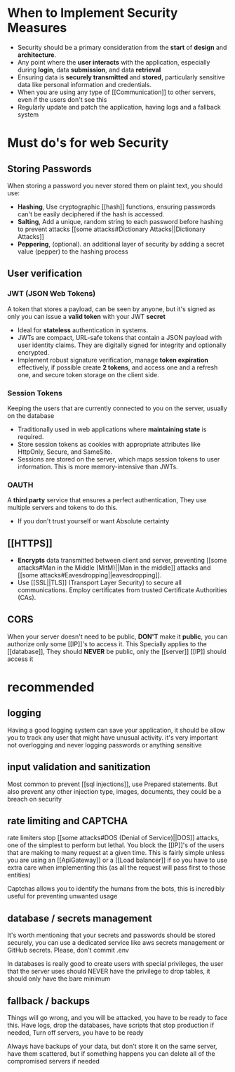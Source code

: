 # When to Implement Security Measures

- Security should be a primary consideration from the **start** of **design** and **architecture**.
- Any point where the **user interacts** with the application, especially during **login**, data **submission**, and data **retrieval**
- Ensuring data is **securely transmitted** and **stored**, particularly sensitive data like personal information and credentials.
- When you are using any type of [[Communication]] to other servers, even if the users don't see this 
- Regularly update and patch the application, having logs and a fallback system
# Must do's for web Security
## Storing Passwords
When storing a password you never stored them on plaint text, you should use:
- **Hashing**, Use cryptographic [[hash]] functions, ensuring passwords can't be easily deciphered if the hash is accessed.
- **Salting**, Add a unique, random string to each password before hashing to prevent attacks [[some attacks#Dictionary Attacks||Dictionary Attacks]]
- **Peppering**, (optional). an additional layer of security by adding a secret value (pepper) to the hashing process

## User verification

### JWT (JSON Web Tokens)
A token that stores a payload, can be seen by anyone, but it's signed as only you can issue a **valid token** with your JWT **secret**
- Ideal for **stateless** authentication in systems.
- JWTs are compact, URL-safe tokens that contain a JSON payload with user identity claims. They are digitally signed for integrity and optionally encrypted.
- Implement robust signature verification, manage **token expiration** effectively, if possible create **2 tokens**, and access one and a refresh one, and secure token storage on the client side.

### Session Tokens
Keeping the users that are currently connected to you on the server, usually on the database
- Traditionally used in web applications where **maintaining state** is required.
- Store session tokens as cookies with appropriate attributes like HttpOnly, Secure, and SameSite.
- Sessions are stored on the server, which maps session tokens to user information. This is more memory-intensive than JWTs.

### OAUTH
A **third party** service that ensures a perfect authentication, They use multiple servers and tokens to do this.
- If you don't trust yourself or want Absolute certainty


## [[HTTPS]]

- **Encrypts** data transmitted between client and server, preventing [[some attacks#Man in the Middle (MitM)||Man in the middle]] attacks and [[some attacks#Eavesdropping||eavesdropping]].
- Use [[SSL||TLS]] (Transport Layer Security) to secure all communications. Employ certificates from trusted Certificate Authorities (CAs).

## CORS

When your server doesn't need to be public, **DON'T** make it **public**, you can authorize only some [[IP]]'s to access it. This Specially applies to the [[database]], They should **NEVER** be public, only the [[server]] [[IP]] should access it  
# recommended  

## logging

Having a good logging system can save your application, it should be allow you to track any user that might have unusual activity. it's very important not overlogging and never logging passwords or anything sensitive
## input validation and sanitization

Most common to prevent [[sql injections]], use Prepared statements. But also prevent any other injection type, images, documents, they could be a breach on security

## rate limiting and CAPTCHA

rate limiters stop [[some attacks#DOS (Denial of Service)||DOS]] attacks, one of the simplest to perform but lethal. You block the [[IP]]'s of the users that are making to many request at a given time. This is fairly simple unless you are using an [[ApiGateway]] or a [[Load balancer]] if so you have to use extra care when implementing this (as all the request will pass first to those entities)

Captchas allows you to identify the humans from the bots, this is incredibly useful for preventing unwanted usage

## database / secrets management

It's worth mentioning that your secrets and passwords should be stored securely, you can use a dedicated service like aws secrets management or GitHub secrets. Please, don't commit .env

In databases is really good to create users with special privileges, the user that the server uses should NEVER have the privilege to drop tables, it should only have the bare minimum

## fallback / backups

Things will go wrong, and you will be attacked, you have to be ready to face this. Have logs, drop the databases, have scripts that stop production if needed, Turn off servers, you have to be ready

Always have backups of your data, but don't store it on the same server, have them scattered, but if something happens you can delete all of the compromised servers if needed
